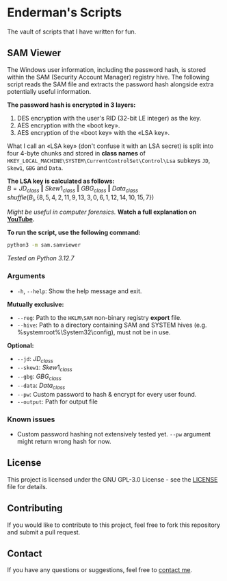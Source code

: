 # Enderman's Scripts
The vault of scripts that I have written for fun.

## SAM Viewer

The Windows user information, including the password hash, is stored within the SAM (Security Account Manager) registry hive.
The following script reads the SAM file and extracts the password hash alongside extra potentially useful information.

**The password hash is encrypted in 3 layers:**
1. DES encryption with the user's RID (32-bit LE integer) as the key.
2. AES encryption with the «boot key».
3. AES encryption of the «boot key» with the «LSA key».

What I call an «LSA key» (don't confuse it with an LSA secret) is split into four 4-byte chunks and stored in **class names** of
`HKEY_LOCAL_MACHINE\SYSTEM\CurrentControlSet\Control\Lsa` subkeys `JD`, `Skew1`, `GBG` and `Data`.

**The LSA key is calculated as follows:**  
    $B = JD_{class} \mathbin\Vert Skew1_{class} \mathbin\Vert GBG_{class} \mathbin\Vert Data_{class}$  
    $shuffle(B_i,\{8, 5, 4, 2, 11, 9, 13, 3, 0, 6, 1, 12, 14, 10, 15, 7\})$

*Might be useful in computer forensics.* **Watch a full explanation on [YouTube](https://youtu.be/Hq_RgcYL9_k).**

**To run the script, use the following command:**

```bash
python3 -m sam.samviewer
```

*Tested on Python 3.12.7*

### Arguments
- `-h`, `--help`: Show the help message and exit.

**Mutually exclusive:**
- `--reg`: Path to the `HKLM\SAM` non-binary registry **export** file.
- `--hive`:  Path to a directory containing SAM and SYSTEM hives (e.g. %systemroot%\System32\config), must not be in use.

**Optional:**
- `--jd`: $JD_{class}$
- `--skew1`: $Skew1_{class}$
- `--gbg`: $GBG_{class}$
- `--data`: $Data_{class}$
- `--pw`: Custom password to hash & encrypt for every user found.
- `--output`: Path for output file

### Known issues
- Custom password hashing not extensively tested yet. `--pw` argument might return wrong hash for now.

## License
This project is licensed under the GNU GPL-3.0 License - see the [LICENSE](LICENSE) file for details.

## Contributing
If you would like to contribute to this project, feel free to fork this repository and submit a pull request.

## Contact
If you have any questions or suggestions, feel free to [contact me](mailto:contact@enderman.ch).
